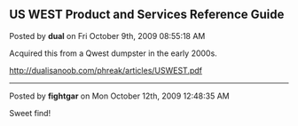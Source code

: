 ## US WEST Product and Services Reference Guide
Posted by **dual** on Fri October 9th, 2009 08:55:18 AM

Acquired this from a Qwest dumpster in the early 2000s.

<!-- m --><a class="postlink" href="http://dualisanoob.com/phreak/articles/USWEST.pdf">http://dualisanoob.com/phreak/articles/USWEST.pdf</a><!-- m -->

--------------------------------------------------------------------------------

Posted by **fightgar** on Mon October 12th, 2009 12:48:35 AM

Sweet find!

